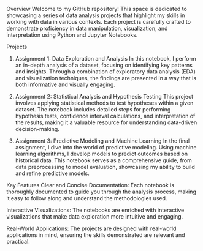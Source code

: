 Overview
Welcome to my GitHub repository! This space is dedicated to showcasing a series of data analysis projects that highlight my skills in working with data in various contexts. Each project is carefully crafted to demonstrate proficiency in data manipulation, visualization, and interpretation using Python and Jupyter Notebooks.

Projects
1. Assignment 1: Data Exploration and Analysis
In this notebook, I perform an in-depth analysis of a dataset, focusing on identifying key patterns and insights. Through a combination of exploratory data analysis (EDA) and visualization techniques, the findings are presented in a way that is both informative and visually engaging.

2. Assignment 2: Statistical Analysis and Hypothesis Testing
This project involves applying statistical methods to test hypotheses within a given dataset. The notebook includes detailed steps for performing hypothesis tests, confidence interval calculations, and interpretation of the results, making it a valuable resource for understanding data-driven decision-making.

3. Assignment 3: Predictive Modeling and Machine Learning
In the final assignment, I dive into the world of predictive modeling. Using machine learning algorithms, I develop models to predict outcomes based on historical data. This notebook serves as a comprehensive guide, from data preprocessing to model evaluation, showcasing my ability to build and refine predictive models.

Key Features
Clear and Concise Documentation: Each notebook is thoroughly documented to guide you through the analysis process, making it easy to follow along and understand the methodologies used.

Interactive Visualizations: The notebooks are enriched with interactive visualizations that make data exploration more intuitive and engaging.

Real-World Applications: The projects are designed with real-world applications in mind, ensuring the skills demonstrated are relevant and practical.
